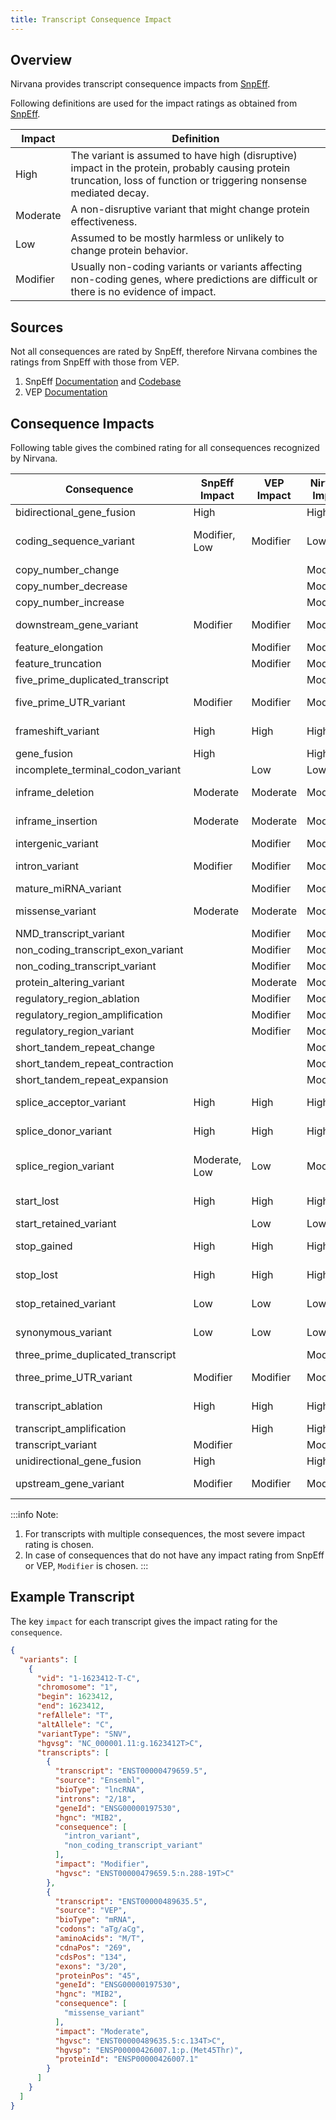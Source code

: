 ```yaml
---
title: Transcript Consequence Impact
---
```


## Overview

Nirvana provides transcript consequence impacts from [SnpEff](https://pcingola.github.io/SnpEff).

Following definitions are used for the impact ratings as obtained from [SnpEff](https://github.com/pcingola/SnpEff/blob/master/src/docs/se_inputoutput.md#impact-prediction).

| Impact   | Definition                                                                                                                                                           |
|----------|----------------------------------------------------------------------------------------------------------------------------------------------------------------------|
| High     | The variant is assumed to have high (disruptive) impact in the protein, probably causing protein truncation, loss of function or triggering nonsense mediated decay. |
| Moderate | A non-disruptive variant that might change protein effectiveness.                                                                                                    |
| Low      | Assumed to be mostly harmless or unlikely to change protein behavior.                                                                                                |
| Modifier | Usually non-coding variants or variants affecting non-coding genes, where predictions are difficult or there is no evidence of impact.                               |

## Sources
Not all consequences are rated by SnpEff, therefore Nirvana combines the ratings from SnpEff with those from VEP.
1. SnpEff [Documentation](https://github.com/pcingola/SnpEff/blob/master/src/docs/se_inputoutput.md) and [Codebase](https://github.com/pcingola/SnpEff/blob/001b947893b616e3af082e6c565e253eef59db98/src/main/java/org/snpeff/snpEffect/EffectType.java#L54)
2. VEP [Documentation](https://useast.ensembl.org/info/genome/variation/prediction/predicted_data.html)

## Consequence Impacts
Following table gives the combined rating for all consequences recognized by Nirvana.


| Consequence                        | SnpEff Impact | VEP Impact | Nirvana Impact | Comment                 | 
|------------------------------------|---------------|------------|----------------|-------------------------|
| bidirectional_gene_fusion          | High          |            | High           | SnpEff                  |
 | coding_sequence_variant            | Modifier, Low | Modifier   | Low            | Low is more severe      |
 | copy_number_change                 |               |            | Modifier       |                         |
 | copy_number_decrease               |               |            | Modifier       |                         |
 | copy_number_increase               |               |            | Modifier       |                         |
 | downstream_gene_variant            | Modifier      | Modifier   | Modifier       | SnpEff + VEP            |
 | feature_elongation                 |               | Modifier   | Modifier       | VEP                     |
 | feature_truncation                 |               | Modifier   | Modifier       | VEP                     |
 | five_prime_duplicated_transcript   |               |            | Modifier       |                         |
 | five_prime_UTR_variant             | Modifier      | Modifier   | Modifier       | SnpEff + VEP            |
 | frameshift_variant                 | High          | High       | High           | SnpEff + VEP            |
 | gene_fusion                        | High          |            | High           | SnpEff                  |
 | incomplete_terminal_codon_variant  |               | Low        | Low            | VEP                     |
 | inframe_deletion                   | Moderate      | Moderate   | Moderate       | SnpEff + VEP            |
 | inframe_insertion                  | Moderate      | Moderate   | Moderate       | SnpEff + VEP            |
 | intergenic_variant                 |               | Modifier   | Modifier       | VEP                     |
 | intron_variant                     | Modifier      | Modifier   | Modifier       | SnpEff + VEP            |
 | mature_miRNA_variant               |               | Modifier   | Modifier       | VEP                     |
 | missense_variant                   | Moderate      | Moderate   | Moderate       | SnpEff + VEP            |
 | NMD_transcript_variant             |               | Modifier   | Modifier       | VEP                     |
 | non_coding_transcript_exon_variant |               | Modifier   | Modifier       | VEP                     |
 | non_coding_transcript_variant      |               | Modifier   | Modifier       | VEP                     |
 | protein_altering_variant           |               | Moderate   | Moderate       | VEP                     |
 | regulatory_region_ablation         |               | Modifier   | Modifier       | VEP                     |
 | regulatory_region_amplification    |               | Modifier   | Modifier       | VEP                     |
 | regulatory_region_variant          |               | Modifier   | Modifier       | VEP                     |
 | short_tandem_repeat_change         |               |            | Modifier       |                         |
 | short_tandem_repeat_contraction    |               |            | Modifier       |                         |
 | short_tandem_repeat_expansion      |               |            | Modifier       |                         |
 | splice_acceptor_variant            | High          | High       | High           | SnpEff + VEP            |
 | splice_donor_variant               | High          | High       | High           | SnpEff + VEP            |
 | splice_region_variant              | Moderate, Low | Low        | Moderate       | Moderate is more severe |
 | start_lost                         | High          | High       | High           | SnpEff + VEP            |
 | start_retained_variant             |               | Low        | Low            | VEP                     |
 | stop_gained                        | High          | High       | High           | SnpEff + VEP            |
 | stop_lost                          | High          | High       | High           | SnpEff + VEP            |
 | stop_retained_variant              | Low           | Low        | Low            | SnpEff + VEP            |
 | synonymous_variant                 | Low           | Low        | Low            | SnpEff + VEP            |
 | three_prime_duplicated_transcript  |               |            | Modifier       |                         |
 | three_prime_UTR_variant            | Modifier      | Modifier   | Modifier       | SnpEff + VEP            |
 | transcript_ablation                | High          | High       | High           | SnpEff + VEP            |
 | transcript_amplification           |               | High       | High           | VEP                     |
 | transcript_variant                 | Modifier      |            | Modifier       | SnpEff                  |
 | unidirectional_gene_fusion         | High          |            | High           | SnpEff                  |
 | upstream_gene_variant              | Modifier      | Modifier   | Modifier       | SnpEff + VEP            |


:::info Note: 
1. For transcripts with multiple consequences, the most severe impact rating is chosen.
2. In case of consequences that do not have any impact rating from SnpEff or VEP, `Modifier` is chosen.
:::

## Example Transcript
The key `impact` for each transcript gives the impact rating for the `consequence`.

```json
{
  "variants": [
    {
      "vid": "1-1623412-T-C",
      "chromosome": "1",
      "begin": 1623412,
      "end": 1623412,
      "refAllele": "T",
      "altAllele": "C",
      "variantType": "SNV",
      "hgvsg": "NC_000001.11:g.1623412T>C",
      "transcripts": [
        {
          "transcript": "ENST00000479659.5",
          "source": "Ensembl",
          "bioType": "lncRNA",
          "introns": "2/18",
          "geneId": "ENSG00000197530",
          "hgnc": "MIB2",
          "consequence": [
            "intron_variant",
            "non_coding_transcript_variant"
          ],
          "impact": "Modifier",
          "hgvsc": "ENST00000479659.5:n.288-19T>C"
        },
        {
          "transcript": "ENST00000489635.5",
          "source": "VEP",
          "bioType": "mRNA",
          "codons": "aTg/aCg",
          "aminoAcids": "M/T",
          "cdnaPos": "269",
          "cdsPos": "134",
          "exons": "3/20",
          "proteinPos": "45",
          "geneId": "ENSG00000197530",
          "hgnc": "MIB2",
          "consequence": [
            "missense_variant"
          ],
          "impact": "Moderate",
          "hgvsc": "ENST00000489635.5:c.134T>C",
          "hgvsp": "ENSP00000426007.1:p.(Met45Thr)",
          "proteinId": "ENSP00000426007.1"
        }
      ]
    }
  ]
}
```